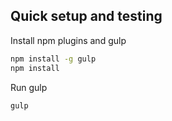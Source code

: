 ## Quick setup and testing

Install npm plugins and gulp

```sh
npm install -g gulp
npm install
```

Run gulp

```sh
gulp
```
